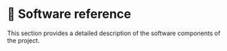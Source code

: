 # 📑 Software reference

This section provides a detailed description of the software components of the project.

